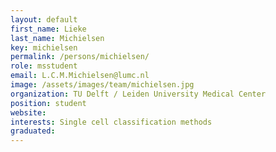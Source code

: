 ```yaml
---
layout: default
first_name: Lieke
last_name: Michielsen
key: michielsen
permalink: /persons/michielsen/
role: msstudent
email: L.C.M.Michielsen@lumc.nl
image: /assets/images/team/michielsen.jpg
organization: TU Delft / Leiden University Medical Center
position: student
website:
interests: Single cell classification methods
graduated:
---
```

